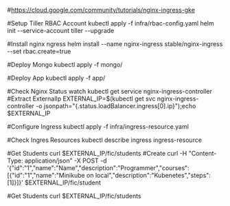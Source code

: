#https://cloud.google.com/community/tutorials/nginx-ingress-gke

#Setup Tiller RBAC Account
kubectl apply -f infra/rbac-config.yaml
helm init --service-account tiller --upgrade


#Install nginx ngress
helm install --name nginx-ingress stable/nginx-ingress --set rbac.create=true

#Deploy Mongo
kubectl apply -f mongo/

#Deploy App
kubectl apply -f app/

#Check Nginx Status
watch kubectl get service nginx-ingress-controller
#Extract ExternalIp
EXTERNAL_IP=$(kubectl get svc nginx-ingress-controller -o jsonpath="{.status.loadBalancer.ingress[0].ip}");echo $EXTERNAL_IP

#Configure Ingress
kubectl apply -f infra/ingress-resource.yaml

#Check Ingres Resources
kubectl describe ingress ingress-resource

#Get Students
curl $EXTERNAL_IP/fic/students
#Create
curl -H "Content-Type: application/json" -X POST -d '{"id":"1","name":"Name","description":"Programmer","courses":[{"id":"1","name":"Minikube on local","description":"Kubenetes","steps":[1]}]}' $EXTERNAL_IP/fic/student

#Get Students
curl $EXTERNAL_IP/fic/students